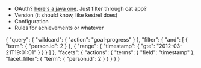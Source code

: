 * OAuth? [here's a java one](http://code.google.com/p/oauth-signpost/). Just filter through cat app?
* Version (it should know, like kestrel does)
* Configuration
* Rules for achievements or whatever

{
  "query": {
    "wildcard": {
      "action": "goal-progress"
    }
  },
  "filter": {
    "and": [
      {
        "term": {
          "person.id": 2
        }
      },
      {
        "range": {
          "timestamp": {
            "gte": "2012-03-21T19:01:01"
          }
        }
      }
    ]
  },
  "facets": {
    "actions": {
      "terms": {
        "field": "timestamp"
      },
      "facet_filter": {
        "term": {
          "person.id": 2
        }
      }
    }
  }
}